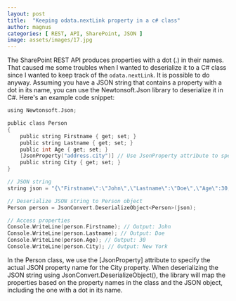 ```yaml
---
layout: post
title:  "Keeping odata.nextLink property in a c# class"
author: magnus
categories: [ REST, API, SharePoint, JSON ]
image: assets/images/17.jpg
---
```


The SharePoint REST API produces properties with a dot (.) in their names. That caused me some troubles when I wanted to deserialize it to a C# class since I wanted to keep track of the `odata.nextLink`. It is possible to do anyway. Assuming you have a JSON string that contains a property with a dot in its name, you can use the Newtonsoft.Json library to deserialize it in C#. Here's an example code snippet:

```c
using Newtonsoft.Json;

public class Person
{
    public string Firstname { get; set; }
    public string Lastname { get; set; }
    public int Age { get; set; }
    [JsonProperty("address.city")] // Use JsonProperty attribute to specify the actual JSON property name
    public string City { get; set; }
}

// JSON string
string json = "{\"Firstname\":\"John\",\"Lastname\":\"Doe\",\"Age\":30,\"address.city\":\"New York\"}";

// Deserialize JSON string to Person object
Person person = JsonConvert.DeserializeObject<Person>(json);

// Access properties
Console.WriteLine(person.Firstname); // Output: John
Console.WriteLine(person.Lastname); // Output: Doe
Console.WriteLine(person.Age); // Output: 30
Console.WriteLine(person.City); // Output: New York
```

In the Person class, we use the [JsonProperty] attribute to specify the actual JSON property name for the City property. When deserializing the JSON string using JsonConvert.DeserializeObject<T>(), the library will map the properties based on the property names in the class and the JSON object, including the one with a dot in its name.